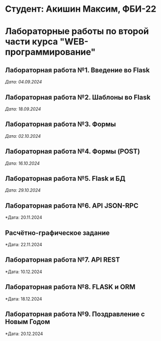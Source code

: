 # Студент: Акишин Максим, ФБИ-22

# Лабораторные работы по второй части курса "WEB-программирование"

## Лабораторная работа №1. Введение во Flask

*Дата: 04.09.2024*

## Лабораторная работа №2. Шаблоны во Flask

*Дата: 18.09.2024*

## Лабораторная работа №3. Формы

*Дата: 02.10.2024*

## Лабораторная работа №4. Формы (POST)

*Дата: 16.10.2024*

## Лабораторная работа №5. Flask и БД

*Дата: 29.10.2024*

## Лабораторная работа №6. API JSON-RPC

*Дата: 20.11.2024

## Расчётно-графическое задание

*Дата: 22.11.2024

## Лабораторная работа №7. API REST

*Дата: 10.12.2024

## Лабораторная работа №8. FLASK и ORM

*Дата: 18.12.2024

## Лабораторная работа №9. Поздравление с Новым Годом

*Дата: 20.12.2024